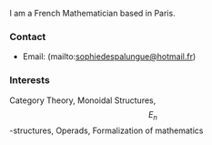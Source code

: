 
I am a French Mathematician based in Paris.

### Contact

* Email: (mailto:sophiedespalungue@hotmail.fr)

### Interests

Category Theory, Monoidal Structures, $$E_n$$-structures, Operads, Formalization of mathematics
